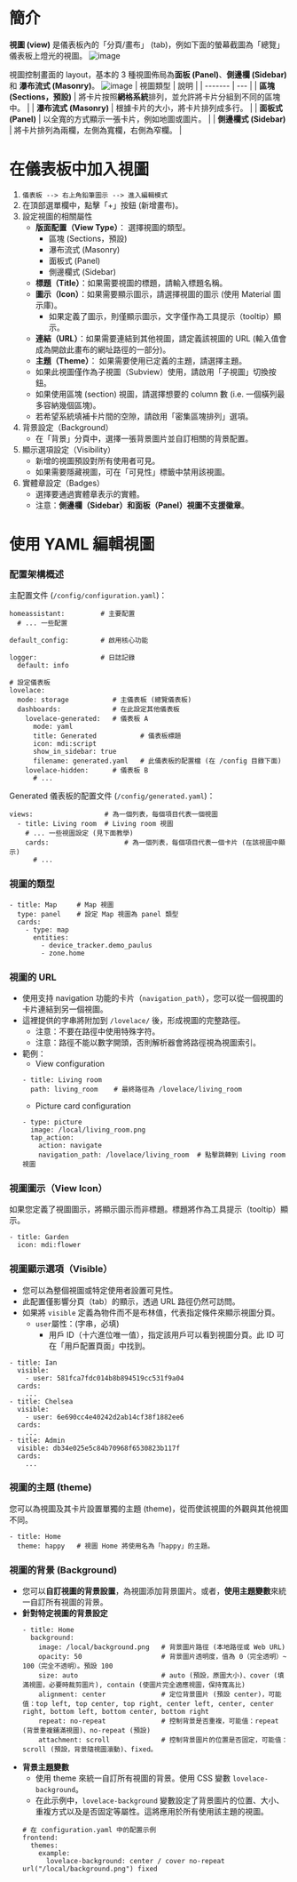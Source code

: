 # 簡介
**視圖 (view)** 是儀表板內的「分頁/畫布」 (tab)，例如下面的螢幕截圖為「總覽」儀表板上燈光的視圖。
![image](https://www.home-assistant.io/images/dashboards/dashboard_view-tab.png)

視圖控制畫面的 layout，基本的 3 種視圖佈局為**面板 (Panel)**、**側邊欄 (Sidebar)** 和 **瀑布流式 (Masonry)**。
![image](https://www.home-assistant.io/images/dashboards/layout-types.png)
| 視圖類型 | 說明 |
| ------- | --- |
| **區塊 (Sections，預設)** | 將卡片按照**網格系統**排列，並允許將卡片分組到不同的區塊中。 |
| **瀑布流式 (Masonry)** | 根據卡片的大小，將卡片排列成多行。 |
| **面板式 (Panel)** | 以全寬的方式顯示一張卡片，例如地圖或圖片。 |
| **側邊欄式 (Sidebar)** | 將卡片排列為兩欄，左側為寬欄，右側為窄欄。 |

# 在儀表板中加入視圖
1. `儀表板 --> 右上角鉛筆圖示 --> 進入編輯模式`
2. 在頂部選單欄中，點擊「+」按鈕 (新增畫布)。
3. 設定視圖的相關屬性
   - **版面配置（View Type）**： 選擇視圖的類型。
     - 區塊 (Sections，預設)
     - 瀑布流式 (Masonry)
     - 面板式 (Panel)
     - 側邊欄式 (Sidebar)
   - **標題（Title）**：如果需要視圖的標題，請輸入標題名稱。
   - **圖示（Icon）**：如果需要顯示圖示，請選擇視圖的圖示 (使用 Material 圖示庫)。
     - 如果定義了圖示，則僅顯示圖示，文字僅作為工具提示（tooltip）顯示。
   - **連結（URL）**：如果需要連結到其他視圖，請定義該視圖的 URL (輸入值會成為開啟此畫布的網址路徑的一部分)。
   - **主題（Theme）**： 如果需要使用已定義的主題，請選擇主題。
   - 如果此視圖僅作為子視圖（Subview）使用，請啟用「子視圖」切換按鈕。
   - 如果使用區塊 (section) 視圖，請選擇想要的 column 數 (i.e. 一個橫列最多容納幾個區塊)。
   - 若希望系統填補卡片間的空隙，請啟用「密集區塊排列」選項。
4. 背景設定（Background）
   - 在「背景」分頁中，選擇一張背景圖片並自訂相關的背景配置。
5. 顯示選項設定（Visibility）
   - 新增的視圖預設對所有使用者可見。
   - 如果需要隱藏視圖，可在「可見性」標籤中禁用該視圖。
6. 實體章設定（Badges）
   - 選擇要通過實體章表示的實體。
   - 注意：**側邊欄（Sidebar）和面板（Panel）視圖不支援徽章**。

# 使用 YAML 編輯視圖
### 配置架構概述
主配置文件 (`/config/configuration.yaml`)：
```
homeassistant:         # 主要配置  
  # ... 一些配置

default_config:        # 啟用核心功能  
   
logger:                # 日誌記錄 
  default: info

# 設定儀表板
lovelace:
  mode: storage           # 主儀表板 (總覽儀表板)
  dashboards:             # 在此設定其他儀表板
    lovelace-generated:   # 儀表板 A
      mode: yaml
      title: Generated           # 儀表板標題
      icon: mdi:script
      show_in_sidebar: true
      filename: generated.yaml   # 此儀表板的配置檔 (在 /config 目錄下面)
    lovelace-hidden:      # 儀表板 B
      # ...
```
Generated 儀表板的配置文件 (`/config/generated.yaml`)：
```
views:                  # 為一個列表，每個項目代表一個視圖
  - title: Living room  # Living room 視圖
    # ... 一些視圖設定 (見下面教學)
    cards:                   # 為一個列表，每個項目代表一個卡片 (在該視圖中顯示)
      # ...
```
### 視圖的類型
```
- title: Map     # Map 視圖
  type: panel    # 設定 Map 視圖為 panel 類型
  cards:
    - type: map
      entities:
        - device_tracker.demo_paulus
        - zone.home
```

### 視圖的 URL
- 使用支持 navigation 功能的卡片（`navigation_path`），您可以從一個視圖的卡片連結到另一個視圖。
- 這裡提供的字串將附加到 `/lovelace/` 後，形成視圖的完整路徑。
  - 注意：不要在路徑中使用特殊字符。
  - 注意：路徑不能以數字開頭，否則解析器會將路徑視為視圖索引。
- 範例：
  - View configuration
  ```
  - title: Living room
    path: living_room    # 最終路徑為 /lovelace/living_room
  ```
  - Picture card configuration
  ```
  - type: picture
    image: /local/living_room.png
    tap_action:
      action: navigate
      navigation_path: /lovelace/living_room  # 點擊跳轉到 Living room 視圖
  ```

### 視圖圖示（View Icon）
如果您定義了視圖圖示，將顯示圖示而非標題。標題將作為工具提示（tooltip）顯示。
```
- title: Garden
  icon: mdi:flower
```

### 視圖顯示選項（Visible）
- 您可以為整個視圖或特定使用者設置可見性。
- 此配置僅影響分頁（tab）的顯示，透過 URL 路徑仍然可訪問。
- 如果將 `visible` 定義為物件而不是布林值，代表指定條件來顯示視圖分頁。
  - `user`屬性：(字串，必填)
    - 用戶 ID（十六進位唯一值），指定該用戶可以看到視圖分頁。此 ID 可在「用戶配置頁面」中找到。 
```
- title: Ian    
  visible:    
    - user: 581fca7fdc014b8b894519cc531f9a04    
  cards:    
    ...    
- title: Chelsea    
  visible:    
    - user: 6e690cc4e40242d2ab14cf38f1882ee6    
  cards:    
    ...    
- title: Admin    
  visible: db34e025e5c84b70968f6530823b117f    
  cards:    
    ...  
```

### 視圖的主題 (theme)
您可以為視圖及其卡片設置單獨的主題 (theme)，從而使該視圖的外觀與其他視圖不同。
```
- title: Home    
  theme: happy   # 視圖 Home 將使用名為「happy」的主題。
```

### 視圖的背景 (Background)
- 您可以**自訂視圖的背景設置**，為視圖添加背景圖片。或者，**使用主題變數**來統一自訂所有視圖的背景。
- **針對特定視圖的背景設定** 
  ```
  - title: Home 
    background:
      image: /local/background.png   # 背景圖片路徑 (本地路徑或 Web URL)
      opacity: 50                    # 背景圖片透明度，值為 0（完全透明）~ 100（完全不透明）。預設 100
      size: auto                     # auto (預設，原圖大小)、cover (填滿視圖，必要時裁剪圖片), contain (使圖片完全適應視圖，保持寬高比)
      alignment: center              # 定位背景圖片 (預設 center)，可能值：top left, top center, top right, center left, center, center right, bottom left, bottom center, bottom right
      repeat: no-repeat              # 控制背景是否重複，可能值：repeat (背景重複鋪滿視圖)、no-repeat (預設)
      attachment: scroll             # 控制背景圖片的位置是否固定，可能值：scroll (預設，背景隨視圖滾動)、fixed。
  ```  
- **背景主題變數**
  - 使用 theme 來統一自訂所有視圖的背景。使用 CSS 變數 `lovelace-background`。
  - 在此示例中，`lovelace-background` 變數設定了背景圖片的位置、大小、重複方式以及是否固定等屬性。這將應用於所有使用該主題的視圖。
  ```
  # 在 configuration.yaml 中的配置示例  
  frontend:    
    themes:    
      example:    
        lovelace-background: center / cover no-repeat url("/local/background.png") fixed  
  ``` 
